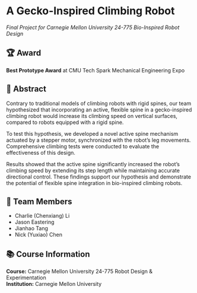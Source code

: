 # A Gecko-Inspired Climbing Robot  
*Final Project for Carnegie Mellon University 24-775 Bio-Inspired Robot Design*

## 🏆 Award  
**Best Prototype Award** at CMU Tech Spark Mechanical Engineering Expo

## 📄 Abstract  
Contrary to traditional models of climbing robots with rigid spines, our team hypothesized that incorporating an active, flexible spine in a gecko-inspired climbing robot would increase its climbing speed on vertical surfaces, compared to robots equipped with a rigid spine.

To test this hypothesis, we developed a novel active spine mechanism actuated by a stepper motor, synchronized with the robot’s leg movements. Comprehensive climbing tests were conducted to evaluate the effectiveness of this design.

Results showed that the active spine significantly increased the robot’s climbing speed by extending its step length while maintaining accurate directional control. These findings support our hypothesis and demonstrate the potential of flexible spine integration in bio-inspired climbing robots.

## 👥 Team Members  
- Charlie (Chenxiang) Li  
- Jason Eastering  
- Jianhao Tang  
- Nick (Yuxiao) Chen

## 📚 Course Information  
**Course:** Carnegie Mellon University 24-775 Robot Design & Experimentation  
**Institution:** Carnegie Mellon University
